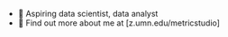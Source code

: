- 👋 Aspiring data scientist, data analyst
- 👀 Find out more about me at [z.umn.edu/metricstudio]

<!---
jiehwan94/jiehwan94 is a ✨ special ✨ repository because its `README.md` (this file) appears on your GitHub profile.
You can click the Preview link to take a look at your changes.
--->

